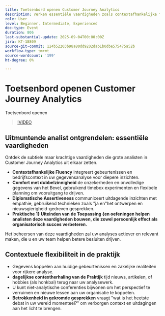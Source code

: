 ```yaml
---
title: Toetsenbord openen Customer Journey Analytics
description: Verken essentiële vaardigheden zoals contextafhankelijke fluency, empathie en verhalen vertellen om uw impact met Adobe Customer Journey Analytics te verhogen.
role: User
level: Beginner, Intermediate, Experienced
doc-type: Event
duration: 806
last-substantial-update: 2025-09-04T00:00:00Z
jira: KT-18809
source-git-commit: 124b52203b98a80dd9202dab1b0dbe575475a52b
workflow-type: tm+mt
source-wordcount: '199'
ht-degree: 0%

---
```



# Toetsenbord openen Customer Journey Analytics

Toetsenbord openen

>[!VIDEO](https://video.tv.adobe.com/v/3471108/?learn=on&enablevpops)

## Uitmuntende analist ontgrendelen: essentiële vaardigheden

Ontdek de subtiele maar krachtige vaardigheden die grote analisten in Customer Journey Analytics uit elkaar zetten.

* **Contextafhankelijke Fluency** integreert gebeurtenissen en bedrijfscontext in uw gegevensanalyse voor diepere inzichten.
* **Comfort met dubbelzinnigheid** de onzekerheden en onvolledige gegevens van het Bevel, gebruikend timebox experimenten en flexibele planning om vooruitgang te drijven.
* **Diplomatische Assertiveness** communiceert uitdagende inzichten met empathie, gebruikend technieken zoals &quot;ja en&quot;het ontwerpen en nieuwsgierigheid-gedreven gesprekken.
* **Praktische 1&rbrace; Uiteinden van de Toepassing &lbrace;en oefeningen helpen analisten deze vaardigheden bouwen, die zowel persoonlijk effect als organisatorisch succes verbeteren.**

Het beheersen van deze vaardigheden zal uw analyses actiever en relevant maken, die u en uw team helpen betere besluiten drijven.

## Contextuele flexibiliteit in de praktijk

* Gegevens koppelen aan huidige gebeurtenissen en zakelijke realiteiten voor rijkere analyse.
* **dagelijkse contextherhaling van de Praktijk** tijd nieuws, artikelen, of hobbies (als honkbal) terug naar uw analysewerk.
* U kunt niet-analytische conferenties bijwonen om het perspectief te verruimen en nieuwe lessen aan uw organisatie te koppelen.
* **Betrokkenheid in gekromde gesprekken** vraagt &quot;wat is het heetste debat in uw wereld momenteel?&quot; om verborgen context en uitdagingen aan het licht te brengen.